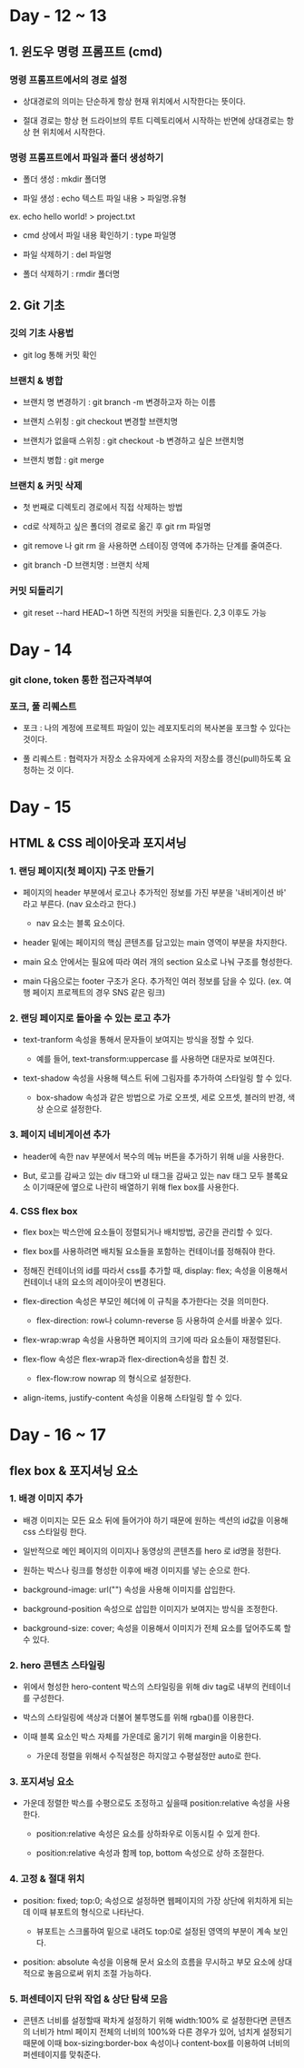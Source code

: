 # Day - 12 ~ 13

## 1. 윈도우 명령 프롬프트 (cmd)

### 명령 프롬프트에서의 경로 설정

- 상대경로의 의미는 단순하게 항상 현재 위치에서 시작한다는 뜻이다.

- 절대 경로는 항상 현 드라이브의 루트 디렉토리에서 시작하는 반면에 상대경로는 항상 현 위치에서 시작한다.

### 명령 프롬프트에서 파일과 폴더 생성하기

- 폴더 생성 : mkdir 폴더명

- 파일 생성 : echo 텍스트 파일 내용 > 파일명.유형

ex. echo hello world! > project.txt

- cmd 상에서 파일 내용 확인하기 : type 파일명

- 파일 삭제하기 : del 파일명

- 폴더 삭제하기 : rmdir 폴더명

## 2. Git 기초

### 깃의 기초 사용법

- git log 통해 커밋 확인

### 브랜치 & 병합

- 브랜치 명 변경하기 : git branch -m 변경하고자 하는 이름

- 브랜치 스위칭 : git checkout 변경할 브랜치명

- 브랜치가 없을때 스위칭 : git checkout -b 변경하고 싶은 브랜치명

- 브랜치 병합 : git merge

### 브랜치 & 커밋 삭제

- 첫 번째로 디렉토리 경로에서 직접 삭제하는 방법

- cd로 삭제하고 싶은 폴더의 경로로 옮긴 후 git rm 파일명

- git remove 나 git rm 을 사용하면 스테이징 영역에 추가하는 단계를 줄여준다.

- git branch -D 브랜치명 : 브랜치 삭제

### 커밋 되돌리기

- git reset --hard HEAD~1 하면 직전의 커밋을 되돌린다. 2,3 이후도 가능

# Day - 14

### git clone, token 통한 접근자격부여

### 포크, 풀 리퀘스트

- 포크 : 나의 계정에 프로젝트 파일이 있는 레포지토리의 복사본을 포크할 수 있다는 것이다.

- 풀 리퀘스트 : 협력자가 저장소 소유자에게 소유자의 저장소를 갱신(pull)하도록 요청하는 것 이다.

# Day - 15

## HTML & CSS 레이아웃과 포지셔닝

### 1. 랜딩 페이지(첫 페이지) 구조 만들기

- 페이지의 header 부분에서 로고나 추가적인 정보를 가진 부분을 '내비게이션 바' 라고 부른다. (nav 요소라고 한다.)

  - nav 요소는 블록 요소이다.

- header 밑에는 페이지의 핵심 콘텐츠를 담고있는 main 영역이 부분을 차지한다.

- main 요소 안에서는 필요에 따라 여러 개의 section 요소로 나눠 구조를 형성한다.

- main 다음으로는 footer 구조가 온다. 추가적인 여러 정보를 담을 수 있다. (ex. 여행 페이지 프로젝트의 경우 SNS 같은 링크)

### 2. 랜딩 페이지로 돌아올 수 있는 로고 추가

- text-tranform 속성을 통해서 문자들이 보여지는 방식을 정할 수 있다.

  - 예를 들어, text-transform:uppercase 를 사용하면 대문자로 보여진다.

- text-shadow 속성을 사용해 텍스트 뒤에 그림자를 추가하여 스타일링 할 수 있다.

  - box-shadow 속성과 같은 방법으로 가로 오프셋, 세로 오프셋, 블러의 반경, 색상 순으로 설정한다.

### 3. 페이지 네비게이션 추가

- header에 속한 nav 부분에서 복수의 메뉴 버튼을 추가하기 위해 ul을 사용한다.

- But, 로고를 감싸고 있는 div 태그와 ul 태그을 감싸고 있는 nav 태그 모두 블록요소 이기때문에 옆으로 나란히 배열하기 위해 flex box를 사용한다.

### 4. CSS flex box

- flex box는 박스안에 요소들이 정렬되거나 배치방법, 공간을 관리할 수 있다.

- flex box를 사용하려면 배치될 요소들을 포함하는 컨테이너를 정해줘야 한다.

- 정해진 컨테이너의 id를 따라서 css를 추가할 때, display: flex; 속성을 이용해서 컨테이너 내의 요소의 레이아웃이 변경된다.

- flex-direction 속성은 부모인 헤더에 이 규칙을 추가한다는 것을 의미한다.

  - flex-direction: row나 column-reverse 등 사용하여 순서를 바꿀수 있다.

- flex-wrap:wrap 속성을 사용하면 페이지의 크기에 따라 요소들이 재정렬된다.

- flex-flow 속성은 flex-wrap과 flex-direction속성을 합친 것.

  - flex-flow:row nowrap 의 형식으로 설정한다.

- align-items, justify-content 속성을 이용해 스타일링 할 수 있다.

# Day - 16 ~ 17

## flex box & 포지셔닝 요소

### 1. 배경 이미지 추가

- 배경 이미지는 모든 요소 뒤에 들어가야 하기 때문에 원하는 섹션의 id값을 이용해 css 스타일링 한다.

- 일반적으로 메인 페이지의 이미지나 동영상의 콘텐츠를 hero 로 id명을 정한다.

- 원하는 박스나 링크를 형성한 이후에 배경 이미지를 넣는 순으로 한다.

- background-image: url("") 속성을 사용해 이미지를 삽입한다.

- background-position 속성으로 삽입한 이미지가 보여지는 방식을 조정한다.

- background-size: cover; 속성을 이용해서 이미지가 전체 요소를 덮어주도록 할 수 있다.

### 2. hero 콘텐츠 스타일링

- 위에서 형성한 hero-content 박스의 스타일링을 위해 div tag로 내부의 컨테이너를 구성한다.

- 박스의 스타일링에 색상과 더불어 불투명도를 위해 rgba()를 이용한다.

- 이때 블록 요소인 박스 자체를 가운데로 옮기기 위해 margin을 이용한다.

  - 가운데 정렬을 위해서 수직설정은 하지않고 수평설정만 auto로 한다.

### 3. 포지셔닝 요소

- 가운데 정렬한 박스를 수평으로도 조정하고 싶을때 position:relative 속성을 사용한다.

  - position:relative 속성은 요소를 상하좌우로 이동시킬 수 있게 한다.

  - position:relative 속성과 함께 top, bottom 속성으로 상하 조절한다.

### 4. 고정 & 절대 위치

- position: fixed; top:0; 속성으로 설정하면 웹페이지의 가장 상단에 위치하게 되는데 이때 뷰포트의 형식으로 나타난다.

  - 뷰포트는 스크롤하여 밑으로 내려도 top:0로 설정된 영역의 부분이 계속 보인다.

- position: absolute 속성을 이용해 문서 요소의 흐름을 무시하고 부모 요소에 상대적으로 놓음으로써 위치 조절 가능하다.

### 5. 퍼센테이지 단위 작업 & 상단 탐색 모음

- 콘텐츠 너비를 설정할때 꽉차게 설정하기 위해 width:100% 로 설정한다면 콘텐츠의 너비가 html 페이지 전체의 너비의 100%와 다른 경우가 있어, 넘치게 설정되기 때문에 이때 box-sizing:border-box 속성이나 content-box를 이용하여 너비의 퍼센테이지를 맞춰준다.
